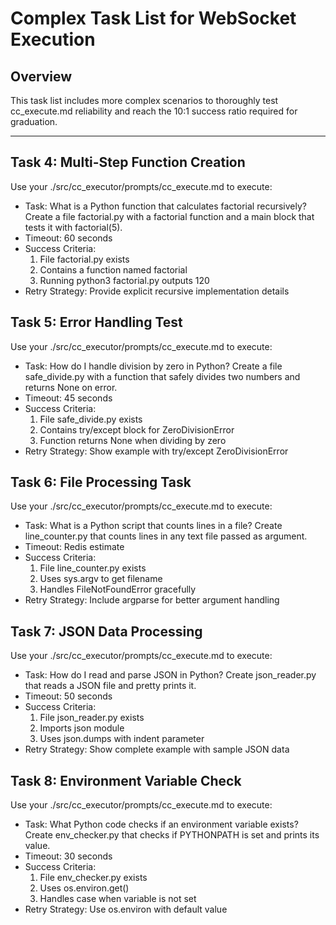 # Complex Task List for WebSocket Execution

## Overview
This task list includes more complex scenarios to thoroughly test cc_execute.md reliability and reach the 10:1 success ratio required for graduation.

---

## Task 4: Multi-Step Function Creation

Use your ./src/cc_executor/prompts/cc_execute.md to execute:
- Task: What is a Python function that calculates factorial recursively? Create a file factorial.py with a factorial function and a main block that tests it with factorial(5).
- Timeout: 60 seconds
- Success Criteria:
  1. File factorial.py exists
  2. Contains a function named factorial
  3. Running python3 factorial.py outputs 120
- Retry Strategy: Provide explicit recursive implementation details

## Task 5: Error Handling Test

Use your ./src/cc_executor/prompts/cc_execute.md to execute:
- Task: How do I handle division by zero in Python? Create a file safe_divide.py with a function that safely divides two numbers and returns None on error.
- Timeout: 45 seconds
- Success Criteria:
  1. File safe_divide.py exists
  2. Contains try/except block for ZeroDivisionError
  3. Function returns None when dividing by zero
- Retry Strategy: Show example with try/except ZeroDivisionError

## Task 6: File Processing Task

Use your ./src/cc_executor/prompts/cc_execute.md to execute:
- Task: What is a Python script that counts lines in a file? Create line_counter.py that counts lines in any text file passed as argument.
- Timeout: Redis estimate
- Success Criteria:
  1. File line_counter.py exists
  2. Uses sys.argv to get filename
  3. Handles FileNotFoundError gracefully
- Retry Strategy: Include argparse for better argument handling

## Task 7: JSON Data Processing

Use your ./src/cc_executor/prompts/cc_execute.md to execute:
- Task: How do I read and parse JSON in Python? Create json_reader.py that reads a JSON file and pretty prints it.
- Timeout: 50 seconds
- Success Criteria:
  1. File json_reader.py exists
  2. Imports json module
  3. Uses json.dumps with indent parameter
- Retry Strategy: Show complete example with sample JSON data

## Task 8: Environment Variable Check

Use your ./src/cc_executor/prompts/cc_execute.md to execute:
- Task: What Python code checks if an environment variable exists? Create env_checker.py that checks if PYTHONPATH is set and prints its value.
- Timeout: 30 seconds
- Success Criteria:
  1. File env_checker.py exists
  2. Uses os.environ.get()
  3. Handles case when variable is not set
- Retry Strategy: Use os.environ with default value